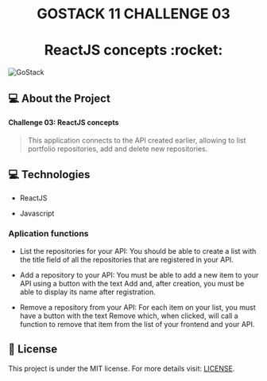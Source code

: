 <h1 align="center">GOSTACK 11 CHALLENGE 03</h1>
<h1 align="center">ReactJS concepts :rocket:</h1>

<img alt="GoStack" src="https://storage.googleapis.com/golden-wind/bootcamp-gostack/header-desafios.png" />



## 💻 About the Project

#### Challenge 03: ReactJS concepts


<blockquote>
This application connects to the API created earlier, allowing to list portfolio repositories, add and delete new repositories.
</blockquote>

  

 ## 💻 Technologies

   - ReactJS

   - Javascript




### Aplication functions


- List the repositories for your API: You should be able to create a list with the title field of all the repositories that are registered in your API.

- Add a repository to your API: You must be able to add a new item to your API using a button with the text Add and, after creation, you must be able to display its name after registration.

- Remove a repository from your API: For each item on your list, you must have a button with the text Remove which, when clicked, will call a function to remove that item from the list of your frontend and your API.

## :memo: License

This project is under the MIT license. 
For more details visit: [LICENSE](.github/LICENSE.md).
